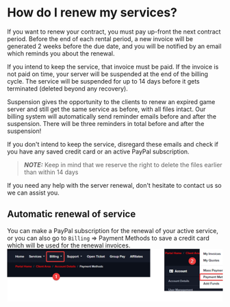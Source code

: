 # How do I renew my services? 

If you want to renew your contract, you must pay up-front the next contract period.
Before the end of each rental period, a new invoice will be generated 2 weeks before the due date, and you will be notified by an email which reminds you about the renewal.

If you intend to keep the service, that invoice must be paid. If the invoice is not paid on time, your server will be suspended at the end of the billing cycle. The service will be suspended for up to 14 days before it gets terminated (deleted beyond any recovery).

Suspension gives the opportunity to the clients to renew an expired game server and still get the same service as before, with all files intact. 
Our billing system will automatically send reminder emails before and after the suspension. There will be three reminders in total before and after the suspension!

If you don't intend to keep the service, disregard these emails and check if you have any saved credit card or an active PayPal subscription.

> **_NOTE:_**  Keep in mind that we reserve the right to delete the files earlier than within 14 days

If you need any help with the server renewal, don't hesitate to contact us so we can assist you.

## Automatic renewal of service

You can make a PayPal subscription for the renewal of your active service, or you can also go to ```Billing``` => Payment Methods to save a credit card which will be used for the renewal invoices.
![Payment Methods](images/payment-methods.png)
